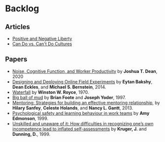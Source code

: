 # Backlog

## Articles

* [Positive and Negative Liberty](https://plato.stanford.edu/entries/liberty-positive-negative/#ParPosLib)
* [Can Do vs. Can't Do Cultures](https://a16z.com/2014/02/06/6147/)

## Papers

* [Noise, Cognitive Function, and Worker Productivity](https://joshuatdean.com/wp-content/uploads/2020/02/NoiseCognitiveFunctionandWorkerProductivity.pdf) by **Joshua T. Dean**, 2020
* [Designing and Deploying Online Field Experiments](https://arxiv.org/pdf/1409.3174.pdf) by **Eytan Bakshy**, **Dean Eckles**, and **Michael S. Bernstein**, 2014.
* [Waterfall](http://www-scf.usc.edu/~csci201/lectures/Lecture11/royce1970.pdf) by **Winston W. Royce**, 1970.
* [Big ball of mud](https://joeyoder.com/PDFs/mud.pdf) by **Brian Foote** and **Joseph Yoder**, 1997.
* [Mentoring: Strategies for building an effective mentoring relationship](http://med.stanford.edu/content/dam/sm/s-spire/documents/Sanfey-2013-Strategies-for-building-an-effective-mentoring-relationship.pdf), by **Hilary Sanfey**, **Celeste Holands**, and **Nancy L. Gantt**, 2013.
* [Psychological safety and learning behaviour in work teams](http://www.iacmr.org/Conferences/WS2011/Submission_XM/Participant/Readings/Lecture9B_Jing/Edmondson,%20ASQ%201999.pdf) by **Amy Edmonson**, 1999.
* [Unskilled and unaware of it: How difficulties in recognizing one’s own incompetence lead to inflated self-assessments](https://sci-hub.do/10.1037/0022-3514.77.6.1121) by **Kruger, J.** and **Dunning, D.**, 1999.
